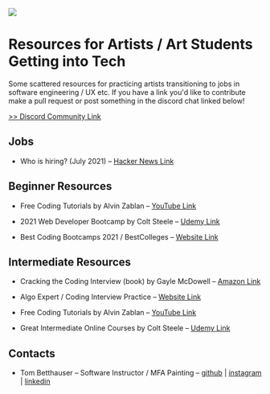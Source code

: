 ![](https://knoxoakville.com/1833/wp-content/uploads/2015/08/crayons-banner.jpg)

# Resources for Artists / Art Students Getting into Tech

Some scattered resources for practicing artists transitioning to jobs in software engineering / UX etc. If you have a link you'd like to contribute make a pull request or post something in the discord chat linked below!

[>> Discord Community Link](https://discord.gg/3vdb6rk24D)

## Jobs

* Who is hiring? (July 2021) – [Hacker News Link](https://news.ycombinator.com/item?id=27699704)

## Beginner Resources

* Free Coding Tutorials by Alvin Zablan – [YouTube Link](https://www.youtube.com/channel/UCilIG8V10ZGXaLHxvEa_UfA/videos)

* 2021 Web Developer Bootcamp by Colt Steele – [Udemy Link](https://www.udemy.com/course/the-web-developer-bootcamp/)

* Best Coding Bootcamps 2021 / BestColleges – [Website Link](https://www.bestcolleges.com/bootcamps/find-bootcamps/best-coding-bootcamps/)


## Intermediate Resources

* Cracking the Coding Interview (book) by Gayle McDowell – [Amazon Link](https://www.amazon.com/Cracking-Coding-Interview-Programming-Questions/dp/0984782850/ref=sr_1_1?crid=2G7K9BD9HSQ1J&dchild=1&keywords=cracking+the+coding+interview&qid=1625180279&sprefix=cracking+the+%2Caps%2C240&sr=8-1)

* Algo Expert / Coding Interview Practice – [Website Link](https://www.algoexpert.io/)

* Free Coding Tutorials by Alvin Zablan – [YouTube Link](https://www.youtube.com/channel/UCilIG8V10ZGXaLHxvEa_UfA/videos)

* Great Intermediate Online Courses by Colt Steele – [Udemy Link](https://www.udemy.com/user/coltsteele/)


## Contacts

* Tom Betthauser – Software Instructor / MFA Painting – [github](https://github.com/tombetthauser/) | [instagram](http://instagram.com/tombetthauser/) | [linkedin](https://www.linkedin.com/in/tombetthauser/)

<!-- 

Some Artists who Code?

https://www.culturefoundry.com/

https://www.linkedin.com/in/kate-ruggeri/

https://www.linkedin.com/in/mbroach/

https://www.linkedin.com/in/chriskeith/

https://www.linkedin.com/school/yale-university/people/?facetCurrentFunction=8&keywords=MFA%2Csoftware%20engineer 

-->
